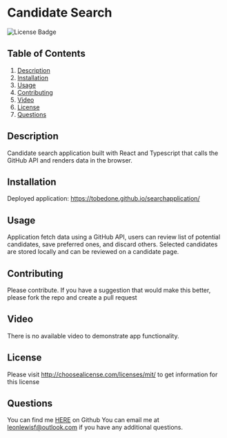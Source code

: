 # Candidate Search
![License Badge](https://shields.io/badge/license-MIT_License-blue)
## Table of Contents
1. [Description](#description)
2. [Installation](#installation)
3. [Usage](#usage)
4. [Contributing](#contributing)
5. [Video](#video)
6. [License](#license)
7. [Questions](#questions)

## Description
Candidate search application built with React and Typescript that calls the GitHub API and renders data in the browser.
## Installation
Deployed application: https://tobedone.github.io/searchapplication/
## Usage
Application fetch data using a GitHub API, users can review list of potential candidates, save preferred ones, and discard others. Selected candidates are stored locally and can be reviewed on a candidate page.
## Contributing
Please contribute. If you have a suggestion that would make this better, please fork the repo and create a pull request
## Video
There is no available video to demonstrate app functionality.
## License
Please visit http://choosealicense.com/licenses/mit/ to get information for this license
## Questions
You can find me [HERE](https://github.com/leonlewisf) on Github
You can email me at leonlewisf@outlook.com if you have any additional questions.